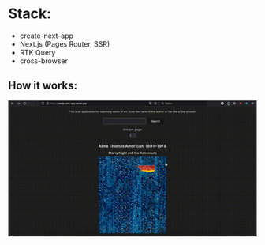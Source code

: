 # Stack:
- create-next-app
- Next.js (Pages Router, SSR)
- RTK Query
- cross-browser

## How it works:
![image](https://github.com/mikhailyatsenko/nextjs-arts-app/blob/alt/preview.gif)
